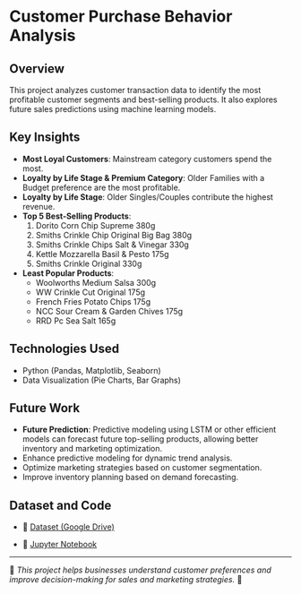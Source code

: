 # Customer Purchase Behavior Analysis  

## Overview  
This project analyzes customer transaction data to identify the most profitable customer segments and best-selling products. It also explores future sales predictions using machine learning models.  

## Key Insights  
- **Most Loyal Customers**: Mainstream category customers spend the most.  
- **Loyalty by Life Stage & Premium Category**: Older Families with a Budget preference are the most profitable.  
- **Loyalty by Life Stage**: Older Singles/Couples contribute the highest revenue.  
- **Top 5 Best-Selling Products**:  
  1. Dorito Corn Chip Supreme 380g  
  2. Smiths Crinkle Chip Original Big Bag 380g  
  3. Smiths Crinkle Chips Salt & Vinegar 330g  
  4. Kettle Mozzarella Basil & Pesto 175g  
  5. Smiths Crinkle Original 330g  
- **Least Popular Products**:  
  - Woolworths Medium Salsa 300g  
  - WW Crinkle Cut Original 175g
  - French Fries Potato Chips 175g
  - NCC Sour Cream &    Garden Chives 175g
  -  RRD Pc Sea Salt     165g 
 

## Technologies Used  
- Python (Pandas, Matplotlib, Seaborn)  
- Data Visualization (Pie Charts, Bar Graphs)  


## Future Work  
- **Future Prediction**: Predictive modeling using LSTM or other efficient models can forecast future top-selling products, allowing better inventory and marketing optimization. 
- Enhance predictive modeling for dynamic trend analysis.  
- Optimize marketing strategies based on customer segmentation.  
- Improve inventory planning based on demand forecasting.  


## Dataset and Code  
- 📂 [Dataset (Google Drive)]([https://drive.google.com/your-dataset-link](https://drive.google.com/drive/folders/1JLHEIQp95b6Jo3iiXGYfIdKUrs8uWJn1))  

- 📜 [Jupyter Notebook](https://colab.research.google.com/drive/1sI6nZFOk897ww4b8bD1YNnVjLGA3ovOD?usp=drive_link)  


---

📌 *This project helps businesses understand customer preferences and improve decision-making for sales and marketing strategies.* 🚀  
